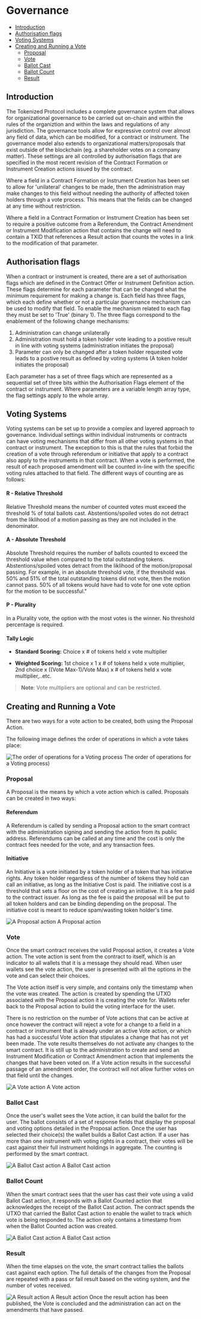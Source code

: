 # Governance

- [Introduction](#introduction)
- [Authorisation flags](#auth-flags)
- [Voting Systems](#voting-systems)
- [Creating and Running a Vote](#vote-create)
  - [Proposal](#vote-proposal)
  - [Vote](#vote-vote)
  - [Ballot Cast](#vote-ballot-cast)
  - [Ballot Count](#vote-ballot-count)
  - [Result](#vote-result)

<a name="introduction"></a>

## Introduction

The Tokenized Protocol includes a complete governance system that allows for organizational governance to be carried out on-chain and within the rules of the organiztion and within the laws and regulations of any jurisdiction. The governance tools allow for expressive control over almost any field of data, which can be modified, for a contract or instrument. The governance model also extends to organizational matters/proposals that exist outside of the blockchain (eg. a shareholder votes on a company matter). These settings are all controlled by authorisation flags that are specified in the most recent revision of the Contract Formation or Instrument Creation actions issued by the contract.

Where a field in a Contract Formation or Instrument Creation has been set to allow for 'unilateral' changes to be made, then the administration may make changes to this field without needing the authority of affected token holders through a vote process. This means that the fields can be changed at any time without restriction.

Where a field in a Contract Formation or Instrument Creation has been set to require a positive outcome from a Referendum, the Contract Amendment or Instrument Modification action that contains the change will need to contain a TXID that references a Result action that counts the votes in a link to the modification of that parameter.

<a name="auth-flags"></a>

## Authorisation flags

When a contract or instrument is created, there are a set of authorisation flags which are defined in the Contract Offer or Instrument Definition action. These flags determine for each parameter that can be changed what the minimum requirement for making a change is. Each field has three flags, which each define whether or not a particular governance mechanism can be used to modify that field. To enable the mechanism related to each flag they must be set to 'True' (binary 1). The three flags correspond to the enablement of the following change mechanisms:

1. Administration can change unilaterally
2. Administration must hold a token holder vote leading to a postive result in line with voting systems (administration initiates the proposal)
3. Parameter can only be changed after a token holder requested vote leads to a postive result as defined by voting systems (A token holder initiates the proposal)

Each parameter has a set of three flags which are represented as a sequential set of three bits within the Authorisation Flags element of the contract or instrument. Where parameters are a variable length array type, the flag settings apply to the whole array.

<a name="voting-systems"></a>

## Voting Systems

Voting systems can be set up to provide a complex and layered approach to governance. Individual settings within individual instruments or contracts can have voting mechanisms that differ from all other voting systems in that contract or instrument. The exception to this is that the rules that forbid the creation of a vote through referendum or initiative that apply to a contract also apply to the instruments in that contract.
When a vote is performed, the result of each proposed amendment will be counted in-line with the specific voting rules attached to that field. The different ways of counting are as follows:

#### R - Relative Threshold

Relative Threshold means the number of counted votes must exceed the threshold % of total ballots cast. Abstentions/spoiled votes do not detract from the liklihood of a motion passing as they are not included in the denominator.

#### A - Absolute Threshold

Absolute Threshold requires the number of ballots counted to exceed the threshold value when compared to the total outstanding tokens. Abstentions/spoiled votes detract from the liklihood of the motion/proposal passing. For example, in an absolute threshold vote, if the threshold was 50% and 51% of the total outstanding tokens did not vote, then the motion cannot pass. 50% of all tokens would have had to vote for one vote option for the motion to be successful."

#### P - Plurality

In a Plurality vote, the option with the most votes is the winner. No threshold percentage is required.

#### Tally Logic

- **Standard Scoring:** Choice x # of tokens held x vote multiplier

- **Weighted Scoring:** 1st choice x 1 x # of tokens held x vote multiplier, 2nd choice x ((Vote Max-1)/Vote Max) x # of tokens held x vote multiplier,..etc.

> **Note**: Vote multipliers are optional and can be restricted.

<a name="vote-create"></a>

## Creating and Running a Vote

There are two ways for a vote action to be created, both using the Proposal Action.

The following image defines the order of operations in which a vote takes place:

![The order of operations for a Voting process](https://raw.githubusercontent.com/tokenized/docs/master/images/vote-order-of-operations.svg?sanitize=true)
<span name="image-label">The order of operations for a Voting process</span>)

<a name="vote-proposal"></a>

### Proposal

A Proposal is the means by which a vote action which is called. Proposals can be created in two ways:

#### Referendum

A Referendum is called by sending a Proposal action to the smart contract with the administration signing and sending the action from its public address. Referendums can be called at any time and the cost is only the contract fees needed for the vote, and any transaction fees.

#### Initiative

An Initiative is a vote initiated by a token holder of a token that has initiative rights. Any token holder regardless of the number of tokens they hold can call an initiative, as long as the Initiative Cost is paid. The initiative cost is a threshold that sets a floor on the cost of creating an initiative. It is a fee paid to the contract issuer. As long as the fee is paid the proposal will be put to all token holders and can be binding depending on the proposal. The initiative cost is meant to reduce spam/wasting token holder's time.

![A Proposal action](https://raw.githubusercontent.com/tokenized/docs/master/images/proposal-action.svg?sanitize=true)
<span name="image-label">A Proposal action</span>
<a name="vote-vote"></a>

### Vote

Once the smart contract receives the valid Proposal action, it creates a Vote action. The vote action is sent from the contract to itself, which is an indicator to all wallets that it is a message they should read. When user wallets see the vote action, the user is presented with all the options in the vote and can select their choices.

The Vote action itself is very simple, and contains only the timestamp when the vote was created. The action is created by spending the UTXO associated with the Proposal action it is creating the vote for. Wallets refer back to the Proposal action to build the voting interface for the user.

There is no restriction on the number of Vote actions that can be active at once however the contract will reject a vote for a change to a field in a contract or instrument that is already under an active Vote action, or which has had a successful Vote action that stipulates a change that has not yet been made. The vote results themselves do not activate any changes to the smart contract. It is still up to the administration to create and send an Instrument Modification or Contract Amendment action that implements the changes that have been voted on. If a Vote action results in the successful passage of an amendment order, the contract will not allow further votes on that field until the changes.

![A Vote action](https://raw.githubusercontent.com/tokenized/docs/master/images/vote-action.svg?sanitize=true)
<span name="image-label">A Vote action</span>
<a name="vote-ballot-cast"></a>

### Ballot Cast

Once the user's wallet sees the Vote action, it can build the ballot for the user. The ballot consists of a set of response fields that display the proposal and voting options detailed in the Proposal action. Once the user has selected their choice(s) the wallet builds a Ballot Cast action. If a user has more than one instrument with voting rights in a contract, their votes will be cast against their full instrument holdings in aggregate. The counting is performed by the smart contract.

![A Ballot Cast action](https://raw.githubusercontent.com/tokenized/docs/master/images/ballot-cast-action.svg?sanitize=true)
<span name="image-label">A Ballot Cast action</span>
<a name="vote-ballot-count"></a>

### Ballot Count

When the smart contract sees that the user has cast their vote using a valid Ballot Cast action, it responds with a Ballot Counted action that acknowledges the receipt of the Ballot Cast action. The contract spends the UTXO that carried the Ballot Cast action to enable the wallet to track which vote is being responded to. The action only contains a timestamp from when the Ballot Counted action was created.

![A Ballot Cast action](https://raw.githubusercontent.com/tokenized/docs/master/images/ballot-counted-action.svg?sanitize=true)
<span name="image-label">A Ballot Cast action</span>
<a name="vote-result"></a>

### Result

When the time elapses on the vote, the smart contract tallies the ballots cast against each option. The full details of the changes from the Proposal are repeated with a pass or fail result based on the voting system, and the number of votes received.

![A Result action](https://raw.githubusercontent.com/tokenized/docs/master/images/result-action.svg?sanitize=true)
<span name="image-label">A Result action</span>
Once the result action has been published, the Vote is concluded and the administration can act on the amendments that have passed.
